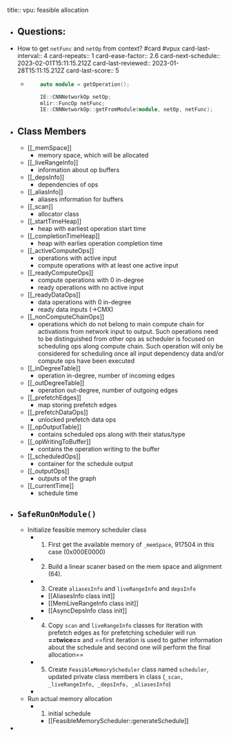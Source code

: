 title:: vpu: feasible allocation
- ## Questions:
- How to get `netFunc` and `netOp` from context? #card #vpux
  card-last-interval:: 4
  card-repeats:: 1
  card-ease-factor:: 2.6
  card-next-schedule:: 2023-02-01T15:11:15.212Z
  card-last-reviewed:: 2023-01-28T15:11:15.212Z
  card-last-score:: 5
	- ```C++
	      auto module = getOperation();
	  
	      IE::CNNNetworkOp netOp;
	      mlir::FuncOp netFunc;
	      IE::CNNNetworkOp::getFromModule(module, netOp, netFunc);
	  ```
- ## Class Members
	- [[_memSpace]]
		- memory space, which will be allocated
	- [[_liveRangeInfo]]
		- information about op buffers
	- [[_depsInfo]]
		- dependencies of ops
	- [[_aliasInfo]]
		- aliases information for buffers
	- [[_scan]]
		- allocator class
	- [[_startTimeHeap]]
		- heap with earliest operation start time
	- [[_completionTimeHeap]]
		- heap with earlies operation completion time
	- [[_activeComputeOps]]
		- operations with active input
		- compute operations with at least one active input
	- [[_readyComputeOps]]
		- compute operations with 0 in-degree
		- ready operations with no active input
	- [[_readyDataOps]]
		- data operations with 0 in-degree
		- ready data inputs (->CMX)
	- [[_nonComputeChainOps]]
		- operations which do not belong to main compute chain for activations from network input to output. Such operations need to be distinguished from other ops as scheduler is focused on scheduling ops along compute chain. Such operation will only be considered for scheduling once all input dependency data and/or compute ops have been executed
	- [[_inDegreeTable]]
		- operation in-degree, number of incoming edges
	- [[_outDegreeTable]]
		- operation out-degree, number of outgoing edges
	- [[_prefetchEdges]]
		- map storing prefetch edges
	- [[_prefetchDataOps]]
		- unlocked prefetch data ops
	- [[_opOutputTable]]
		- contains scheduled ops along with their status/type
	- [[_opWritingToBuffer]]
		- contains the operation writing to the buffer
	- [[_scheduledOps]]
		- container for the schedule output
	- [[_outputOps]]
		- outputs of the graph
	- [[_currentTime]]
		- schedule time
- ## `SafeRunOnModule()`
	- Initialize feasible memory scheduler class
		- 1. First get the available memory of `_memSpace`, 917504 in this case (0x000E0000)
		- 2. Build a linear scaner based on the mem space and alignment (64).
		- 3. Create `aliasesInfo` and `liveRangeInfo` and `depsInfo`
			- [[AliasesInfo class init]]
			- [[MemLiveRangeInfo class init]]
			- [[AsyncDepsInfo class init]]
		- 4. Copy `scan` and `liveRangeInfo` classes for iteration with prefetch edges as for prefetching scheduler will run **==twice==** and ==first iteration is used to gather information about the schedule and second one will perform the final allocation==
		- 5. Create `FeasibleMemoryScheduler` class named `scheduler`, updated private class members in class (`_scan, _liveRangeInfo, _depsInfo, _aliasesInfo`)
		-
	- Run actual memory allocation
		- 1. initial schedule
			- [[FeasibleMemoryScheduler::generateSchedule]]
-